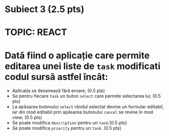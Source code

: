 # Subiect 3 (2.5 pts)
# TOPIC: REACT

# Dată fiind o aplicație care permite editarea unei liste de `task` modificati codul sursă astfel încât:

- Aplicația se desenează fără eroare; (0.5 pts)
- Se pentru fiecare `task` un buton `select` care permite selectarea lui; (0.5 pts)
- La apăsarea butonului `select` rândul selectat devine un formular editabil, iar din mod editabil prin apăsarea butonului `cancel` se revine în mod view; (0.5 pts)
- Se poate modifica `description` pentru un `task`;(0.5 pts)
- Se poate modifica `priority` pentru un `task`. (0.5 pts)